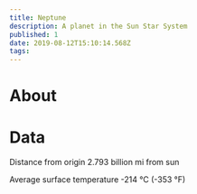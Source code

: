 ```yaml
---
title: Neptune
description: A planet in the Sun Star System
published: 1
date: 2019-08-12T15:10:14.568Z
tags: 
---
```


# About

# Data
Distance from origin
2.793 billion mi from sun

Average surface temperature
-214 °C (-353 °F)